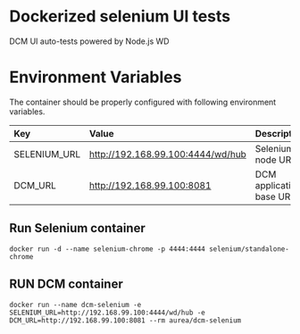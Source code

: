 # Dockerized selenium UI tests
DCM UI auto-tests powered by Node.js WD

# Environment Variables
The container should be properly configured with following environment variables.

Key | Value | Description
:-- | :-- | :-- 
SELENIUM_URL | http://192.168.99.100:4444/wd/hub | Selenium node URL.
DCM_URL | http://192.168.99.100:8081 | DCM application base URL.

## Run Selenium container
```
docker run -d --name selenium-chrome -p 4444:4444 selenium/standalone-chrome
```

## RUN DCM container
```
docker run --name dcm-selenium -e SELENIUM_URL=http://192.168.99.100:4444/wd/hub -e DCM_URL=http://192.168.99.100:8081 --rm aurea/dcm-selenium
```
